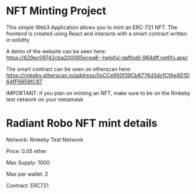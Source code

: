 # NFT Minting Project

This simple Web3 Application allows you to mint an ERC-721 NFT. The frontend is created using React and interacts with a smart contract written in solidity

A demo of the website can be seen here: https://629ec09742cba200095ecea8--helpful-daffodil-984dff.netlify.app/

The smart contract can be seen on etherscan here: https://rinkeby.etherscan.io/address/0xCCe950f39Cb6776d3dcfCfAe8D1D64fF6859fC97

IMPORTANT: if you plan on minting an NFT, make sure to be on the Rinkeby test network on your metamask

# Radiant Robo NFT mint details

Network: Rinkeby Test Network 

Price: 0.05 ether

Max Supply: 1000

Max per wallet: 2

Contract: ERC721

